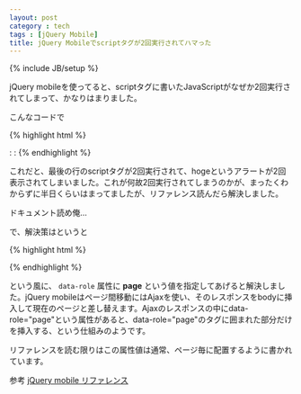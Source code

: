 ```yaml
---
layout: post
category : tech
tags : [jQuery Mobile]
title: jQuery Mobileでscriptタグが2回実行されてハマった
---
```

{% include JB/setup %}

jQuery mobileを使ってると、scriptタグに書いたJavaScriptがなぜか2回実行されてしまって、かなりはまりました。

こんなコードで

{% highlight html %}
<html>
<head>
  :
  :
<script src="jquery-mobile.js"></script>
</head>
<body>
</body>
</html>
<script type="text/javascript">
alert('hoge');
</script>
{% endhighlight %}

これだと、最後の行のscriptタグが2回実行されて、hogeというアラートが2回表示されてしまいました。これが何故2回実行されてしまうのかが、まったくわからずに半日くらいはまってましたが、リファレンス読んだら解決しました。

ドキュメント読め俺...

で、解決策はというと

{% highlight html %}
<body>
<div data-role="page">
</div>
</body>
{% endhighlight %}

という風に、 `data-role` 属性に **page** という値を指定してあげると解決しました。jQuery mobileはページ間移動にはAjaxを使い、そのレスポンスをbodyに挿入して現在のページと差し替えます。Ajaxのレスポンスの中にdata-role="page"という属性があると、data-role="page"のタグに囲まれた部分だけを挿入する、という仕組みのようです。

リファレンスを読む限りはこの属性値は通常、ページ毎に配置するように書かれています。

参考
<a href="http://dev.screw-axis.com/doc/jquery_mobile/" target="_blank">jQuery mobile リファレンス</a>

